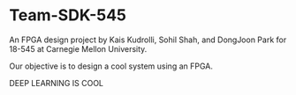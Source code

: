 # Team-SDK-545
An FPGA design project by Kais Kudrolli, Sohil Shah, and DongJoon Park for 18-545 at Carnegie Mellon University.

Our objective is to design a cool system using an FPGA.

DEEP LEARNING IS COOL